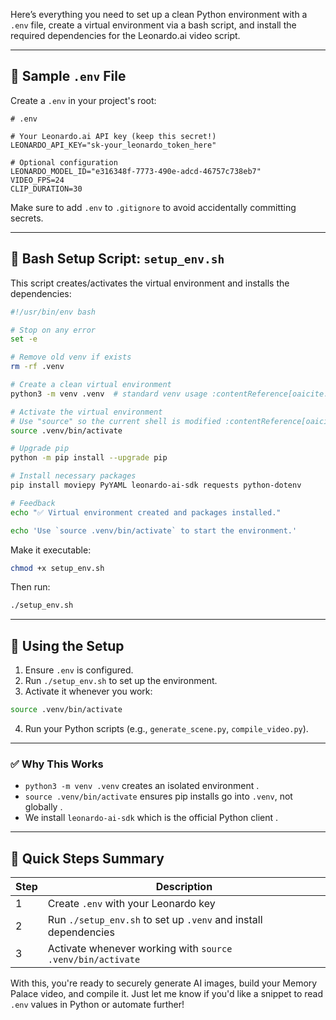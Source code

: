 Here’s everything you need to set up a clean Python environment with a `.env` file, create a virtual environment via a bash script, and install the required dependencies for the Leonardo.ai video script.

---

## 🎯 Sample `.env` File

Create a `.env` in your project's root:

```dotenv
# .env

# Your Leonardo.ai API key (keep this secret!)
LEONARDO_API_KEY="sk-your_leonardo_token_here"

# Optional configuration
LEONARDO_MODEL_ID="e316348f-7773-490e-adcd-46757c738eb7"
VIDEO_FPS=24
CLIP_DURATION=30
```

Make sure to add `.env` to `.gitignore` to avoid accidentally committing secrets.

---

## 🧱 Bash Setup Script: `setup_env.sh`

This script creates/activates the virtual environment and installs the dependencies:

```bash
#!/usr/bin/env bash

# Stop on any error
set -e

# Remove old venv if exists
rm -rf .venv

# Create a clean virtual environment
python3 -m venv .venv  # standard venv usage :contentReference[oaicite:0]{index=0}

# Activate the virtual environment
# Use "source" so the current shell is modified :contentReference[oaicite:1]{index=1}
source .venv/bin/activate

# Upgrade pip
python -m pip install --upgrade pip

# Install necessary packages
pip install moviepy PyYAML leonardo-ai-sdk requests python-dotenv

# Feedback
echo "✅ Virtual environment created and packages installed."

echo 'Use `source .venv/bin/activate` to start the environment.'
```

Make it executable:

```bash
chmod +x setup_env.sh
```

Then run:

```bash
./setup_env.sh
```

---

## 🔁 Using the Setup

1. Ensure `.env` is configured.
2. Run `./setup_env.sh` to set up the environment.
3. Activate it whenever you work:

```bash
source .venv/bin/activate
```

4. Run your Python scripts (e.g., `generate_scene.py`, `compile_video.py`).

---

### ✅ Why This Works

* `python3 -m venv .venv` creates an isolated environment .
* `source .venv/bin/activate` ensures pip installs go into `.venv`, not globally .
* We install `leonardo-ai-sdk` which is the official Python client .

---

## 👣 Quick Steps Summary

| Step | Description                                                     |
| ---- | --------------------------------------------------------------- |
| 1    | Create `.env` with your Leonardo key                            |
| 2    | Run `./setup_env.sh` to set up `.venv` and install dependencies |
| 3    | Activate whenever working with `source .venv/bin/activate`      |

With this, you're ready to securely generate AI images, build your Memory Palace video, and compile it. Just let me know if you'd like a snippet to read `.env` values in Python or automate further!
